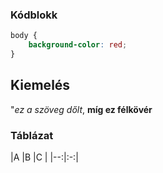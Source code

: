 ### Kódblokk

```css
body {
    background-color: red;
}
```

## Kiemelés

"_ez a szöveg dőlt_, __míg ez félkövér__


### Táblázat

|A  |B  |C    |
|--:|:-:|